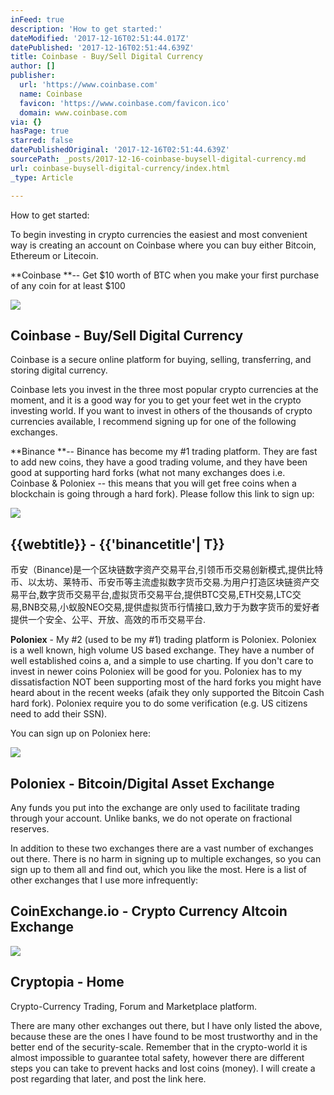 ```yaml
---
inFeed: true
description: 'How to get started:'
dateModified: '2017-12-16T02:51:44.017Z'
datePublished: '2017-12-16T02:51:44.639Z'
title: Coinbase - Buy/Sell Digital Currency
author: []
publisher:
  url: 'https://www.coinbase.com'
  name: Coinbase
  favicon: 'https://www.coinbase.com/favicon.ico'
  domain: www.coinbase.com
via: {}
hasPage: true
starred: false
datePublishedOriginal: '2017-12-16T02:51:44.639Z'
sourcePath: _posts/2017-12-16-coinbase-buysell-digital-currency.md
url: coinbase-buysell-digital-currency/index.html
_type: Article

---
```

How to get started:

To begin investing in crypto currencies the easiest and most
convenient way is creating an account on Coinbase where you can buy either
Bitcoin, Ethereum or Litecoin.

**Coinbase **-- Get $10 worth of BTC when you make your first
purchase of any coin for at least $100

<article style=""><img src="https://s3-us-west-2.amazonaws.com/the-grid-img/p/8449722fb335643d47e2923081f73ec5e914101d.jpg" /><h1>Coinbase - Buy/Sell Digital Currency</h1><p>Coinbase is a secure online platform for buying, selling, transferring, and storing digital currency.</p></article>

Coinbase lets you invest in the three most popular crypto currencies at the moment, and it is a good way for you to get your feet wet in the crypto investing world. If you want to invest in others of the thousands of crypto currencies available, I recommend signing up for one of the following exchanges. 

**Binance **-- Binance has become my \#1 trading platform. They are
fast to add new coins, they have a good trading volume, and they have been good
at supporting hard forks (what not many exchanges does i.e. Coinbase &
Poloniex -- this means that you will get free coins when a blockchain is going
through a hard fork). Please follow this link to sign up: 

<article style=""><img src="https://imgflo.herokuapp.com/graph/2b2431f8e7ba7b0/7722f06d7ced008db3afef3b88b64009/noop.png?input=https%3A%2F%2Fwww.binance.com%2Fresources%2Fimg%2Fweixin_01.png" /><h1>{{webtitle}} - {{'binancetitle'| T}}</h1><p>币安（Binance)是一个区块链数字资产交易平台,引领币币交易创新模式,提供比特币、以太坊、莱特币、币安币等主流虚拟数字货币交易.为用户打造区块链资产交易平台,数字货币交易平台,虚拟货币交易平台,提供BTC交易,ETH交易,LTC交易,BNB交易,小蚁股NEO交易,提供虚拟货币行情接口,致力于为数字货币的爱好者提供一个安全、公平、开放、高效的币币交易平台.</p></article>

**Poloniex** - My \#2 (used to be my \#1) trading platform is Poloniex.
Poloniex is a well known, high volume US based exchange. They have a number of well established coins a, and a simple to use charting. If you don't care to invest in newer coins Poloniex will be good for you. Poloniex has to my dissatisfaction NOT been supporting most of the hard forks you might have heard about in the recent weeks (afaik they only supported the Bitcoin Cash hard fork).  Poloniex require you to do some verification (e.g. US citizens need to add their SSN).

You can sign up on Poloniex here:

<article style=""><img src="https://s3-us-west-2.amazonaws.com/the-grid-img/p/720778ea0e58d54270378946712c9892e19472c7.png" /><h1>Poloniex - Bitcoin/Digital Asset Exchange</h1><p>Any funds you put into the exchange are only used to facilitate trading through your account. Unlike banks, we do not operate on fractional reserves.</p></article>

In addition to these two exchanges there are a vast number
of exchanges out there. There is no harm in signing up to multiple exchanges,
so you can sign up to them all and find out, which you like the most. Here is a
list of other exchanges that I use more infrequently:

<article style=""><h1>CoinExchange.io - Crypto Currency Altcoin Exchange</h1></article>

<article style=""><img src="https://imgflo.herokuapp.com/graph/2b2431f8e7ba7b0/a23abec791aaa1dd77df7784b5679272/noop.png?input=https%3A%2F%2Fwww.cryptopia.co.nz%2Fcontent%2Fimages%2Fhome.png" /><h1>Cryptopia - Home</h1><p>Crypto-Currency Trading, Forum and Marketplace platform.</p></article>

There are many other exchanges out there, but I have only listed the above, because these are the ones I have found to be most trustworthy and in the better end of the security-scale. Remember that in the crypto-world it is almost impossible to guarantee total safety, however there are different steps you can take to prevent hacks and lost coins (money). I
will create a post regarding that later, and post the link here.